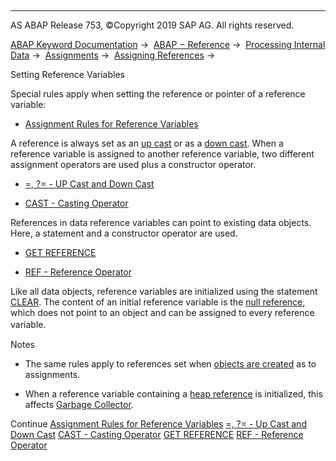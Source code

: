   

* * *

AS ABAP Release 753, ©Copyright 2019 SAP AG. All rights reserved.

[ABAP Keyword Documentation](javascript:call_link\('abenabap.htm'\)) →  [ABAP − Reference](javascript:call_link\('abenabap_reference.htm'\)) →  [Processing Internal Data](javascript:call_link\('abenabap_data_working.htm'\)) →  [Assignments](javascript:call_link\('abenvalue_assignments.htm'\)) →  [Assigning References](javascript:call_link\('abenreference_assignments.htm'\)) → 

Setting Reference Variables

Special rules apply when setting the reference or pointer of a reference variable:

-   [Assignment Rules for Reference Variables](javascript:call_link\('abenconversion_references.htm'\))

A reference is always set as an [up cast](javascript:call_link\('abenup_cast_glosry.htm'\) "Glossary Entry") or as a [down cast](javascript:call_link\('abendown_cast_glosry.htm'\) "Glossary Entry"). When a reference variable is assigned to another reference variable, two different assignment operators are used plus a constructor operator.

-   [\=, ?= - UP Cast and Down Cast](javascript:call_link\('abapmove_cast.htm'\))

-   [CAST - Casting Operator](javascript:call_link\('abenconstructor_expression_cast.htm'\))

References in data reference variables can point to existing data objects. Here, a statement and a constructor operator are used.

-   [GET REFERENCE](javascript:call_link\('abapget_reference.htm'\))

-   [REF - Reference Operator](javascript:call_link\('abenconstructor_expression_ref.htm'\))

Like all data objects, reference variables are initialized using the statement [CLEAR](javascript:call_link\('abapclear.htm'\)). The content of an initial reference variable is the [null reference](javascript:call_link\('abennull_reference_glosry.htm'\) "Glossary Entry"), which does not point to an object and can be assigned to every reference variable.　

Notes

-   The same rules apply to references set when [objects are created](javascript:call_link\('abencreate_objects.htm'\)) as to assignments.

-   When a reference variable containing a [heap reference](javascript:call_link\('abenheap_reference_glosry.htm'\) "Glossary Entry") is initialized, this affects [Garbage Collector](javascript:call_link\('abengarbage_collector_glosry.htm'\) "Glossary Entry").

Continue
[Assignment Rules for Reference Variables](javascript:call_link\('abenconversion_references.htm'\))
[\=, ?= - Up Cast and Down Cast](javascript:call_link\('abapmove_cast.htm'\))
[CAST - Casting Operator](javascript:call_link\('abenconstructor_expression_cast.htm'\))
[GET REFERENCE](javascript:call_link\('abapget_reference.htm'\))
[REF - Reference Operator](javascript:call_link\('abenconstructor_expression_ref.htm'\))